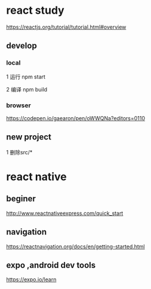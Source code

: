 
# react study 

https://reactjs.org/tutorial/tutorial.html#overview

## develop

### local

1 运行
npm start 

2 编译
npm build

### browser

https://codepen.io/gaearon/pen/oWWQNa?editors=0110

## new project

1 删除src/*



# react native 

## beginer
 
http://www.reactnativeexpress.com/quick_start

##  navigation

https://reactnavigation.org/docs/en/getting-started.html


## expo ,android dev tools

https://expo.io/learn
